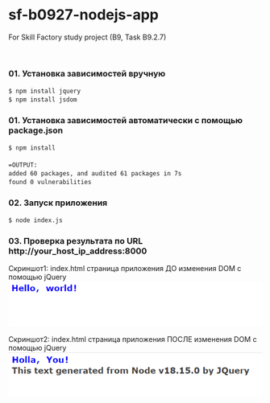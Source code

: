# sf-b0927-nodejs-app
For Skill Factory study project (B9, Task B9.2.7)

<br>

### 01. Установка зависимостей вручную

```bash
$ npm install jquery
$ npm install jsdom
```

### 01. Установка зависимостей автоматически с помощью package.json

```bash
$ npm install

=OUTPUT:
added 60 packages, and audited 61 packages in 7s
found 0 vulnerabilities
```

### 02. Запуск приложения

```bash
$ node index.js
```

### 03. Проверка результата по URL http://your_host_ip_address:8000

Скриншот1: index.html страница приложения ДО изменения DOM с помощью jQuery
![screen](_screens/01_index-page_before.png?raw=true)

Скриншот2: index.html страница приложения ПОСЛЕ изменения DOM с помощью jQuery
![screen](_screens/02_index-page_after.png?raw=true)
